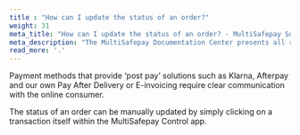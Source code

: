 ```yaml
---
title : "How can I update the status of an order?"
weight: 31
meta_title: "How can I update the status of an order? - MultiSafepay Support"
meta_description: "The MultiSafepay Documentation Center presents all relevant information about our Plugins and API. You can also find support pages for Payment Methods, Tools and General Questions as well as the contact details of our Support and Integration Teams."
read_more: '.'
---
```


Payment methods that provide ‘post pay’ solutions such as Klarna, Afterpay and our own Pay After Delivery or E-invoicing require clear communication with the online consumer.

The status of an order can be manually updated by simply clicking on a transaction itself within the MultiSafepay Control app.

